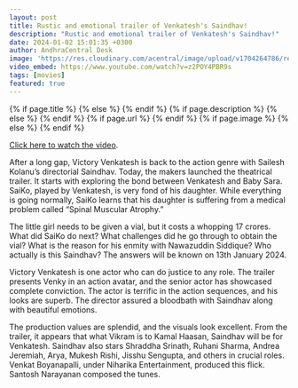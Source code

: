 ```yaml
---
layout: post
title: Rustic and emotional trailer of Venkatesh's Saindhav!
description: "Rustic and emotional trailer of Venkatesh's Saindhav!"
date: 2024-01-02 15:01:35 +0300
author: AndhraCentral Desk
image: 'https://res.cloudinary.com/acentral/image/upload/v1704264786/reviews/maxresdefault_pmdzsw.jpg'
video_embed: https://www.youtube.com/watch?v=z2POY4PBR9s
tags: [movies]
featured: true
---
```


<meta content="{{ site.title }}" property="og:site_name">
{% if page.title %}
  <meta content="{{ page.title }}" property="og:title">
{% else %}
  <meta content="{{ site.title }}" property="og:title">
{% endif %}
{% if page.description %}
  <meta content="{{ page.description }}" property="og:description">
{% else %}
  <meta content="{{ site.description }}" property="og:description">
{% endif %}
{% if page.url %}
  <meta content="{{ site.url }}{{ page.url }}" property="og:url">
{% endif %}
{% if page.image %}
  <meta content="https://res.cloudinary.com/acentral/image/upload/v1704264786/reviews/maxresdefault_pmdzsw.jpg" property="og:image">
{% else %}
  <meta content="{{ site.url }}/images/og.png" property="og:image">
{% endif %}

[Click here to watch the video](https://www.youtube.com/watch?v=z2POY4PBR9s).

After a long gap, Victory Venkatesh is back to the action genre with Sailesh Kolanu’s directorial Saindhav. Today, the makers launched the theatrical trailer. It starts with exploring the bond between Venkatesh and Baby Sara. SaiKo, played by Venkatesh, is very fond of his daughter. While everything is going normally, SaiKo learns that his daughter is suffering from a medical problem called “Spinal Muscular Atrophy.”

The little girl needs to be given a vial, but it costs a whopping 17 crores. What did SaiKo do next? What challenges did he go through to obtain the vial? What is the reason for his enmity with Nawazuddin Siddique? Who actually is this Saindhav? The answers will be known on 13th January 2024.

Victory Venkatesh is one actor who can do justice to any role. The trailer presents Venky in an action avatar, and the senior actor has showcased complete conviction. The actor is terrific in the action sequences, and his looks are superb. The director assured a bloodbath with Saindhav along with beautiful emotions.

The production values are splendid, and the visuals look excellent. From the trailer, it appears that what Vikram is to Kamal Haasan, Saindhav will be for Venkatesh. Saindhav also stars Shraddha Srinath, Ruhani Sharma, Andrea Jeremiah, Arya, Mukesh Rishi, Jisshu Sengupta, and others in crucial roles. Venkat Boyanapalli, under Niharika Entertainment, produced this flick. Santosh Narayanan composed the tunes.

<!-- <iframe width="560" height="315" src="https://www.youtube.com/embed/z2POY4PBR9s?si=4hbzFz2YkgFUiLSo" title="YouTube video player" frameborder="0" allow="accelerometer; autoplay; clipboard-write; encrypted-media; gyroscope; picture-in-picture; web-share" allowfullscreen></iframe> -->